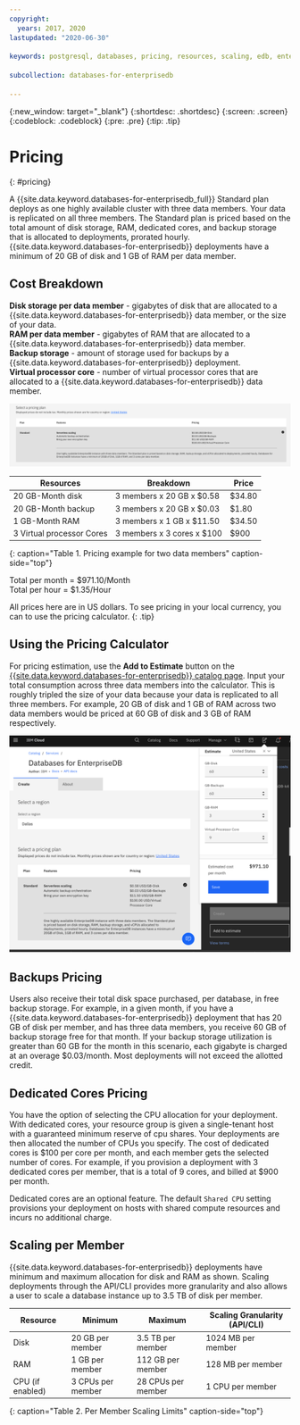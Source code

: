 ```yaml
---
copyright:
  years: 2017, 2020
lastupdated: "2020-06-30"

keywords: postgresql, databases, pricing, resources, scaling, edb, enterprisedb

subcollection: databases-for-enterprisedb

---
```


{:new_window: target="_blank"}
{:shortdesc: .shortdesc}
{:screen: .screen}
{:codeblock: .codeblock}
{:pre: .pre}
{:tip: .tip}


# Pricing
{: #pricing}

A {{site.data.keyword.databases-for-enterprisedb_full}} Standard plan deploys as one highly available cluster with three data members. Your data is replicated on all three members. The Standard plan is priced based on the total amount of disk storage, RAM, dedicated cores, and backup storage that is allocated to deployments, prorated hourly. {{site.data.keyword.databases-for-enterprisedb}} deployments have a minimum of 20 GB of disk and 1 GB of RAM per data member.

## Cost Breakdown

**Disk storage per data member** - gigabytes of disk that are allocated to a {{site.data.keyword.databases-for-enterprisedb}} data member, or the size of your data.  
**RAM per data member** - gigabytes of RAM that are allocated to a {{site.data.keyword.databases-for-enterprisedb}} data member.  
**Backup storage** - amount of storage used for backups by a {{site.data.keyword.databases-for-enterprisedb}} deployment.  
**Virtual processor core** - number of virtual processor cores that are allocated to a {{site.data.keyword.databases-for-enterprisedb}} data member.

![Standard pricing](images/standard-pricing.png)

Resources | Breakdown | Price
-------|-------|-------
20 GB-Month disk | 3 members x 20 GB x $0.58 | $34.80
20 GB-Month backup| 3 members x 20 GB x $0.03| $1.80
1 GB-Month RAM | 3 members x 1 GB x $11.50 | $34.50
3 Virtual processor Cores | 3 members x 3 cores x $100 | $900
 
{: caption="Table 1. Pricing example for two data members" caption-side="top"}

Total per month = $971.10/Month  
Total per hour = $1.35/Hour

All prices here are in US dollars. To see pricing in your local currency, you can to use the pricing calculator.
{: .tip}

## Using the Pricing Calculator

For pricing estimation, use the **Add to Estimate** button on the [{{site.data.keyword.databases-for-enterprisedb}} catalog page](https://cloud.ibm.com/catalog/databases-for-enterprisedb). Input your total consumption across three data members into the calculator. This is roughly tripled the size of your data because your data is replicated to all three members. For example, 20 GB of disk and 1 GB of RAM across two data members would be priced at 60 GB of disk and 3 GB of RAM respectively. 

![Pricing calculator estimation with 20 GB of disk and 1 GB of RAM, per member](images/pricing-estimate.png)

## Backups Pricing

Users also receive their total disk space purchased, per database, in free backup storage. For example, in a given month, if you have a {{site.data.keyword.databases-for-enterprisedb}} deployment that has 20 GB of disk per member, and has three data members, you receive 60 GB of backup storage free for that month. If your backup storage utilization is greater than 60 GB for the month in this scenario, each gigabyte is charged at an overage $0.03/month. Most deployments will not exceed the allotted credit.

## Dedicated Cores Pricing

You have the option of selecting the CPU allocation for your deployment. With dedicated cores, your resource group is given a single-tenant host with a guaranteed minimum reserve of cpu shares. Your deployments are then allocated the number of CPUs you specify. The cost of dedicated cores is $100 per core per month, and each member gets the selected number of cores. For example, if you provision a deployment with 3 dedicated cores per member, that is a total of 9 cores, and billed at $900 per month. 

Dedicated cores are an optional feature. The default `Shared CPU` setting provisions your deployment on hosts with shared compute resources and incurs no additional charge.

## Scaling per Member

{{site.data.keyword.databases-for-enterprisedb}} deployments have minimum and maximum allocation for disk and RAM as shown. Scaling deployments through the API/CLI provides more granularity and also allows a user to scale a database instance up to 3.5 TB of disk per member.

Resource | Minimum | Maximum | Scaling Granularity (API/CLI)
----------|-----|-----|-------
Disk | 20 GB per member | 3.5 TB per member | 1024 MB per member
RAM | 1 GB per member | 112 GB per member | 128 MB per member
CPU (if enabled) | 3 CPUs per member | 28 CPUs per member| 1 CPU per member
{: caption="Table 2. Per Member Scaling Limits" caption-side="top"}

